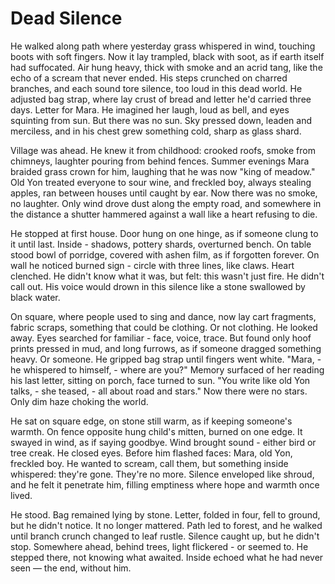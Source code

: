 <!--
Project: Brabus Stories
Company: EasyProTech LLC (www.easypro.tech)
Dev: Brabus
Date: 2025-09-04 16:09:50 UTC
Status: Created
Telegram: https://t.me/easyprotech
-->

# Dead Silence

He walked along path where yesterday grass whispered in wind, touching boots with soft fingers. Now it lay trampled, black with soot, as if earth itself had suffocated. Air hung heavy, thick with smoke and an acrid tang, like the echo of a scream that never ended. His steps crunched on charred branches, and each sound tore silence, too loud in this dead world. He adjusted bag strap, where lay crust of bread and letter he'd carried three days. Letter for Mara. He imagined her laugh, loud as bell, and eyes squinting from sun. But there was no sun. Sky pressed down, leaden and merciless, and in his chest grew something cold, sharp as glass shard.

Village was ahead. He knew it from childhood: crooked roofs, smoke from chimneys, laughter pouring from behind fences. Summer evenings Mara braided grass crown for him, laughing that he was now "king of meadow." Old Yon treated everyone to sour wine, and freckled boy, always stealing apples, ran between houses until caught by ear. Now there was no smoke, no laughter. Only wind drove dust along the empty road, and somewhere in the distance a shutter hammered against a wall like a heart refusing to die.

He stopped at first house. Door hung on one hinge, as if someone clung to it until last. Inside - shadows, pottery shards, overturned bench. On table stood bowl of porridge, covered with ashen film, as if forgotten forever. On wall he noticed burned sign - circle with three lines, like claws. Heart clenched. He didn't know what it was, but felt: this wasn't just fire. He didn't call out. His voice would drown in this silence like a stone swallowed by black water.

On square, where people used to sing and dance, now lay cart fragments, fabric scraps, something that could be clothing. Or not clothing. He looked away. Eyes searched for familiar - face, voice, trace. But found only hoof prints pressed in mud, and long furrows, as if someone dragged something heavy. Or someone. He gripped bag strap until fingers went white. "Mara, - he whispered to himself, - where are you?" Memory surfaced of her reading his last letter, sitting on porch, face turned to sun. "You write like old Yon talks, - she teased, - all about road and stars." Now there were no stars. Only dim haze choking the world.

He sat on square edge, on stone still warm, as if keeping someone's warmth. On fence opposite hung child's mitten, burned on one edge. It swayed in wind, as if saying goodbye. Wind brought sound - either bird or tree creak. He closed eyes. Before him flashed faces: Mara, old Yon, freckled boy. He wanted to scream, call them, but something inside whispered: they're gone. They're no more. Silence enveloped like shroud, and he felt it penetrate him, filling emptiness where hope and warmth once lived.

He stood. Bag remained lying by stone. Letter, folded in four, fell to ground, but he didn't notice. It no longer mattered. Path led to forest, and he walked until branch crunch changed to leaf rustle. Silence caught up, but he didn't stop. Somewhere ahead, behind trees, light flickered - or seemed to. He stepped there, not knowing what awaited. Inside echoed what he had never seen — the end, without him.
